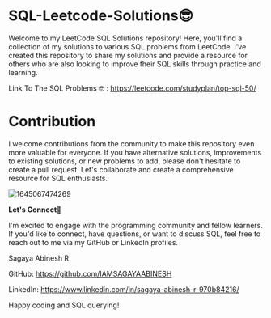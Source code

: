 # SQL-Leetcode-Solutions😎

Welcome to my LeetCode SQL Solutions repository! Here, you'll find a collection of my solutions to various SQL problems from LeetCode. I've created this repository to share my solutions and provide a resource for others who are also looking to improve their SQL skills through practice and learning.

Link To The SQL Problems 🤓 : https://leetcode.com/studyplan/top-sql-50/


# Contribution
I welcome contributions from the community to make this repository even more valuable for everyone. If you have alternative solutions, improvements to existing solutions, or new problems to add, please don't hesitate to create a pull request. Let's collaborate and create a comprehensive resource for SQL enthusiasts.

![1645067474269](https://github.com/IAMSAGAYAABINESH/Sagaya-SQL-Leetcode/assets/76099682/0468391e-2a05-4d7d-bd9f-a7c08689dcc8)

**Let's Connect**🤝

I'm excited to engage with the programming community and fellow learners. If you'd like to connect, have questions, or want to discuss SQL, feel free to reach out to me via my GitHub or LinkedIn profiles.

Sagaya Abinesh R

GitHub: https://github.com/IAMSAGAYAABINESH

LinkedIn: https://www.linkedin.com/in/sagaya-abinesh-r-970b84216/

Happy coding and SQL querying!

